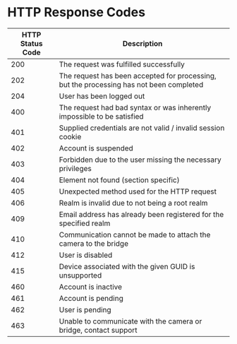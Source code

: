 # HTTP Response Codes

HTTP Status Code | Description
---------------- | -----------
200 | The request was fulfilled successfully
202 | The request has been accepted for processing, but the processing has not been completed
204 | User has been logged out
400	| The request had bad syntax or was inherently impossible to be satisfied
401	| Supplied credentials are not valid / invalid session cookie
402	| Account is suspended
403	| Forbidden due to the user missing the necessary privileges
404	| Element not found (section specific)
405	| Unexpected method used for the HTTP request
406	| Realm is invalid due to not being a root realm
409	| Email address has already been registered for the specified realm
410	| Communication cannot be made to attach the camera to the bridge
412	| User is disabled
415	| Device associated with the given GUID is unsupported
460	| Account is inactive
461	| Account is pending
462	| User is pending
463	| Unable to communicate with the camera or bridge, contact support
